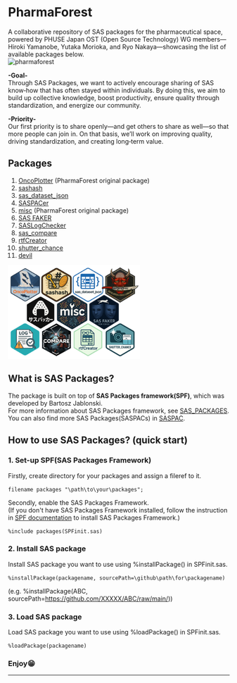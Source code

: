 # PharmaForest
A collaborative repository of SAS packages for the pharmaceutical space, powered by PHUSE Japan OST (Open Source Technology) WG members—Hiroki Yamanobe, Yutaka Morioka, and Ryo Nakaya—showcasing the list of available packages below.    
<img src="https://github.com/PharmaForest/.github/blob/main/pharmaforest.png" alt="pharmaforest" width="300" height="300">  
 
**-Goal-**  
Through SAS Packages, we want to actively encourage sharing of SAS know‑how that has often stayed within individuals. By doing this, we aim to build up collective knowledge, boost productivity, ensure quality through standardization, and energize our community.

**-Priority-**  
Our first priority is to share openly—and get others to share as well—so that more people can join in. On that basis, we’ll work on improving quality, driving standardization, and creating long‑term value.

## Packages
 1. [OncoPlotter](https://github.com/PharmaForest/OncoPlotter) (PharmaForest original package)
 2. [sashash](https://github.com/PharmaForest/sashash)
 3. [sas_dataset_json](https://github.com/PharmaForest/sas_dataset_json)  
 4. [SASPACer](https://github.com/PharmaForest/SASPACer)
 5. [misc](https://github.com/PharmaForest/misc) (PharmaForest original package)
 6. [SAS FAKER](https://github.com/PharmaForest/sas_faker)  
 7. [SASLogChecker](https://github.com/PharmaForest/saslogchecker)  
 8. [sas_compare](https://github.com/PharmaForest/sas_compare)  
 9. [rtfCreator](https://github.com/PharmaForest/rtfcreator)
 10. [shutter_chance](https://github.com/PharmaForest/shutter_chance)
 11. [devil](https://github.com/PharmaForest/devil)  

<img src="https://github.com/PharmaForest/.github/blob/main/pharmaforest_map.png" alt="pharmaforest_map" width="300">   

## What is SAS Packages?  
The package is built on top of **SAS Packages framework(SPF)**, which was developed by Bartosz Jablonski.  
For more information about SAS Packages framework, see [SAS_PACKAGES](https://github.com/yabwon/SAS_PACKAGES).  
You can also find more SAS Packages(SASPACs) in [SASPAC](https://github.com/SASPAC).

## How to use SAS Packages? (quick start)
### 1. Set-up SPF(SAS Packages Framework)
Firstly, create directory for your packages and assign a fileref to it.
~~~sas      
filename packages "\path\to\your\packages";
~~~
Secondly, enable the SAS Packages Framework.  
(If you don't have SAS Packages Framework installed, follow the instruction in [SPF documentation](https://github.com/yabwon/SAS_PACKAGES/tree/main/SPF/Documentation) to install SAS Packages Framework.)  
~~~sas      
%include packages(SPFinit.sas)
~~~  
### 2. Install SAS package  
Install SAS package you want to use using %installPackage() in SPFinit.sas.
~~~sas      
%installPackage(packagename, sourcePath=\github\path\for\packagename)
~~~
(e.g. %installPackage(ABC, sourcePath=https://github.com/XXXXX/ABC/raw/main/))  
### 3. Load SAS package  
Load SAS package you want to use using %loadPackage() in SPFinit.sas.
~~~sas      
%loadPackage(packagename)
~~~
### Enjoy😁
---
